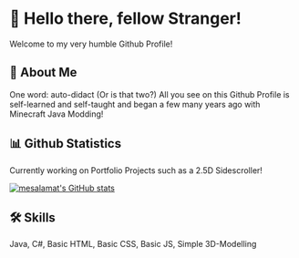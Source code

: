 
# 👋 Hello there, fellow Stranger!

Welcome to my very humble Github Profile!


## 🚀 About Me
One word: auto-didact (Or is that two?)
All you see on this Github Profile is self-learned and self-taught and began a few many years ago with Minecraft Java Modding!


## 📊 Github Statistics

Currently working on Portfolio Projects such as a 2.5D Sidescroller!

[![mesalamat's GitHub stats](https://github-readme-stats.vercel.app/api?username=mesalamat&theme=cobalt&hide_rank=true)](https://github.com/mesalamat/github-readme-stats)




## 🛠 Skills
Java, C#, Basic HTML, Basic CSS, Basic JS, Simple 3D-Modelling

